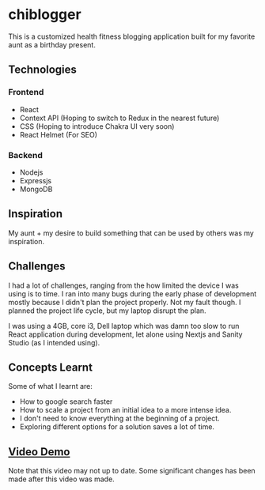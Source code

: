 # chiblogger
This is a customized health fitness blogging application built for my favorite aunt as a birthday present.

## Technologies
### Frontend
- React
- Context API (Hoping to switch to Redux in the nearest future)
- CSS (Hoping to introduce Chakra UI very soon)
- React Helmet (For SEO)
### Backend
- Nodejs
- Expressjs
- MongoDB

## Inspiration
My aunt + my desire to build something that can be used by others was my inspiration.

## Challenges
I had a lot of challenges, ranging from the how limited the device I was using is to time. I ran into many bugs during the early phase of development mostly because I didn't plan the project properly. Not my fault though. I planned the project life cycle, but my laptop disrupt the plan.

I was using a 4GB, core i3, Dell laptop which was damn too slow to run React application during development, let alone using Nextjs and Sanity Studio (as I intended using).

## Concepts Learnt
Some of what I learnt are:
- How to google search faster
- How to scale a project from an initial idea to a more intense idea.
- I don't need to know everything at the beginning of a project.
- Exploring different options for a solution saves a lot of time.

## [Video Demo](https://www.awesomescreenshot.com/video/10761891?key=db4060de9e578679f169e5b2dcafd168)
Note that this video may not up to date. Some significant changes has been made after this video was made.
